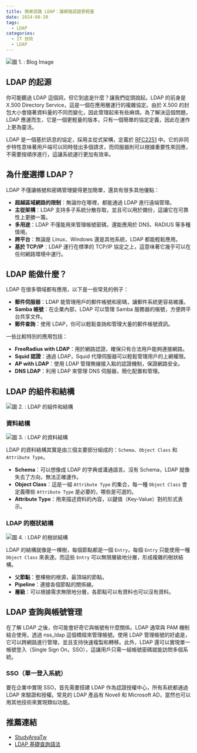```yaml
---
title: 簡單認識 LDAP：讓網路認證更輕量
date: 2024-08-30
tags:
  - LDAP
categories:
  - IT 技術
  - LDAP
---
```


![圖 1. : Blog Image](https://imgur.com/pZv36P7.png)

## LDAP 的起源

你可能聽過 LDAP 這個詞，但它到底是什麼？讓我們從頭說起。LDAP 的前身是 X.500 Directory Service，這是一個在應用層運行的複雜協定。由於 X.500 的封包大小會隨著資料量的不同而變化，因此管理起來有些麻煩。為了解決這個問題，LDAP 應運而生，它是一個更輕量的版本，只有一個簡單的協定定義，因此在運作上更為靈活。

<!--more-->

LDAP 是一個基於訊息的協定，採用主從式架構，定義於 [RFC2251](https://www.ietf.org/rfc/rfc2251.txt) 中。它的非同步特性意味著用戶端可以同時發出多個請求，而伺服器則可以根據重要性來回應，不需要按順序進行，這讓系統運行更加有效率。



## 為什麼選擇 LDAP？

LDAP 不僅讓帳號和密碼管理變得更加簡單，還具有很多其他優點：

- **超越區域網路的限制**：無論你在哪裡，都能通過 LDAP 進行遠端管理。
- **主從架構**：LDAP 支持多子系統分散存取，並且可以用於備份，這讓它在可靠性上更勝一籌。
- **多用途**：LDAP 不僅能用來管理帳號密碼，還能應用於 DNS、RADIUS 等多種情境。
- **跨平台**：無論是 Linux、Windows 還是其他系統，LDAP 都能輕鬆應用。
- **基於 TCP/IP**：LDAP 運行在標準的 TCP/IP 協定之上，這意味著它幾乎可以在任何網路環境中運行。

## LDAP 能做什麼？

LDAP 在很多領域都有應用，以下是一些常見的例子：

- **郵件伺服器**：LDAP 能管理用戶的郵件帳號和密碼，讓郵件系統更容易維護。
- **Samba 帳號**：在企業內部，LDAP 可以管理 Samba 服務器的帳號，方便跨平台共享文件。
- **郵件查詢**：使用 LDAP，你可以輕鬆查詢和管理大量的郵件帳號資訊。

一些比較特別的應用包括：

- **FreeRadius with LDAP**：用於網路認證，確保只有合法用戶能夠連接網路。
- **Squid 認證**：通過 LDAP，Squid 代理伺服器可以輕鬆管理用戶的上網權限。
- **AP with LDAP**：使用 LDAP 管理無線接入點的認證機制，保證網路安全。
- **DNS LDAP**：利用 LDAP 來管理 DNS 伺服器，簡化配置和管理。

## LDAP 的組件和結構

![圖 2. : LDAP 的組件和結構 ](https://imgur.com/diYeWxm.png)

### 資料結構

![圖 3. : LDAP 的資料結構](https://imgur.com/J91WtRS.png)

LDAP 的資料結構其實是由三個主要部分組成的：`Schema`、`Object Class` 和 `Attribute Type`。

- **Schema**：可以想像成 LDAP 的字典或溝通語言。沒有 Schema，LDAP 就像失去了方向，無法正確運作。
- **Object Class**：這是一組 `Attribute Type` 的集合，每一種 `Object Class` 會定義哪些 `Attribute Type` 是必要的，哪些是可選的。
- **Attribute Type**：用來描述資料的內容，以鍵值（Key-Value）對的形式表示。

### LDAP 的樹狀結構

![圖 4. : LDAP 的樹狀結構](https://imgur.com/24T9wDP.png)

LDAP 的結構就像是一棵樹，每個節點都是一個 `Entry`，每個 `Entry` 只能使用一種 `Object Class` 來表達。而這些 `Entry` 可以無限層級地分層，形成複雜的樹狀結構。

- **父節點**：整棵樹的根源，最頂端的節點。
- **Pipeline**：連接各個節點的關係線。
- **層級**：可以根據需求無限地分層，各節點可以有資料也可以沒有資料。

## LDAP 查詢與帳號管理

在了解 LDAP 之後，你可能會好奇它與帳號有什麼關係。LDAP 通常與 PAM 機制結合使用，透過 nss_ldap 這個橋樑來管理帳號。使用 LDAP 管理帳號的好處是，它可以跨網路進行管理，並且支持快速複製和轉移。此外，LDAP 還可以實現單一帳號登入（Single Sign On，SSO），這讓用戶只需一組帳號密碼就能訪問多個系統。

### SSO（單一登入系統）

要在企業中實現 SSO，首先需要搭建 LDAP 作為認證授權中心，所有系統都通過 LDAP 來驗證和授權。常見的 LDAP 產品有 Novell 和 Microsoft AD，當然也可以用其他技術來實現類似功能。

## 推薦連結

- [StudyAreaTw](https://www.youtube.com/user/StudyAreaTw/videos)
- [LDAP 基礎查詢語法](https://docs.microsoft.com/zh-TW/previous-versions//dd159860(v=technet.10)?redirectedfrom=MSDN)